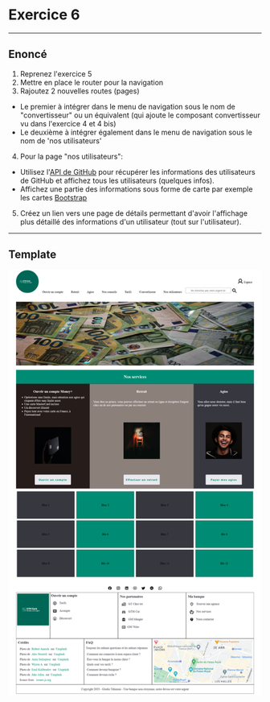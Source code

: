 # Exercice 6

---

## Enoncé

1. Reprenez l'exercice 5
2. Mettre en place le router pour la navigation
3. Rajoutez 2 nouvelles routes (pages)
- Le premier à intégrer dans le menu de navigation sous le nom de "convertisseur" ou un équivalent (qui ajoute le composant convertisseur vu dans l'exercice 4 et 4 bis)
- Le deuxième à intégrer également dans le menu de navigation sous le nom de 'nos utilisateurs'
4. Pour la page "nos utilisateurs":
- Utilisez l'[API de GitHub](https://api.github.com/users) pour récupérer les informations des utilisateurs de GitHub et affichez tous les utilisateurs (quelques infos).
- Affichez une partie des informations sous forme de carte par exemple les cartes [Bootstrap](https://getbootstrap.com/docs/4.0/components/card/)
5. Créez un lien vers une page de détails permettant d'avoir l'affichage plus détaillé des informations d'un utilisateur (tout sur l'utilisateur).

---

## Template

![gtm-bank](./img/gtm-bank.png)